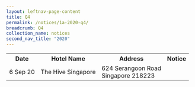 ```yaml
---
layout: leftnav-page-content
title: Q4 
permalink: /notices/1a-2020-q4/
breadcrumb: Q4 
collection_name: notices
second_nav_title: "2020"
---
```


<table>
  <tr>
    <th>Date</th>
    <th>Hotel Name</th>
    <th>Address</th>
    <th>Notice</th>
  </tr> 
  <tr>
    <td>6 Sep 20</td>
    <td>The Hive Singapore</td>
    <td>624 Serangoon Road <br>Singapore 218223<br></td>
    <td><a href="/files/The Hive Singapore.pdf"></a></td>
  </tr>
 </table>
